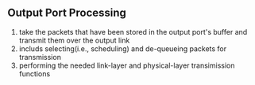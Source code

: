 ## Output Port Processing

1. take the packets that have been stored in the output port's buffer and transmit them over the output link
2. includs selecting(i.e., scheduling) and de-queueing packets for transmission
3. performing the needed link-layer and physical-layer transimission functions

